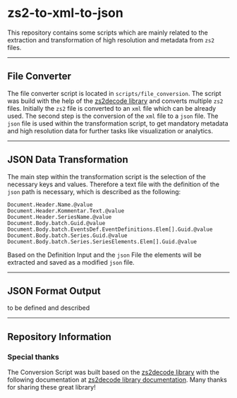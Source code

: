 # zs2-to-xml-to-json

This repository contains some scripts which are mainly related to the extraction and transformation of high resolution and metadata from `zs2` files. 

----

## File Converter

The file converter script is located in `scripts/file_conversion`. The script was build with the help of the [zs2decode library](https://github.com/cpetrich/zs2decode) and converts multiple `zs2` files. Initially the `zs2` file is converted to an `xml` file which can be already used. The second step is the conversion of the `xml` file to a `json` file. The `json` file is used within the transformation script, to get mandatory metadata and high resolution data for further tasks like visualization or analytics. 

----

## JSON Data Transformation

The main step within the transformation script is the selection of the necessary keys and values.
Therefore a text file with the definition of the `json` path is necessary, which is described as the following:  

```text
Document.Header.Name.@value
Document.Header.Kommentar.Text.@value
Document.Header.SeriesName.@value
Document.Body.batch.Guid.@value
Document.Body.batch.EventsDef.EventDefinitions.Elem[].Guid.@value
Document.Body.batch.Series.Guid.@value 
Document.Body.batch.Series.SeriesElements.Elem[].Guid.@value
```

Based on the Definition Input and the `json` File the elements will be extracted and saved as a modified `json` file.



----

## JSON Format Output 

to be defined and described



----

## Repository Information

### Special thanks

The Conversion Script was built based on the [zs2decode library](https://github.com/cpetrich/zs2decode) with the following documentation at [zs2decode library documentation](https://zs2decode.readthedocs.io/en/latest/). Many thanks for sharing these great library!